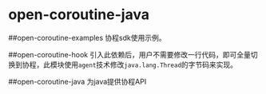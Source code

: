 # open-coroutine-java
##open-coroutine-examples
协程sdk使用示例。

##open-coroutine-hook
引入此依赖后，用户不需要修改一行代码，即可全量切换到协程，此模块使用`agent`技术修改`java.lang.Thread`的字节码来实现。

##open-coroutine-java
为java提供协程API